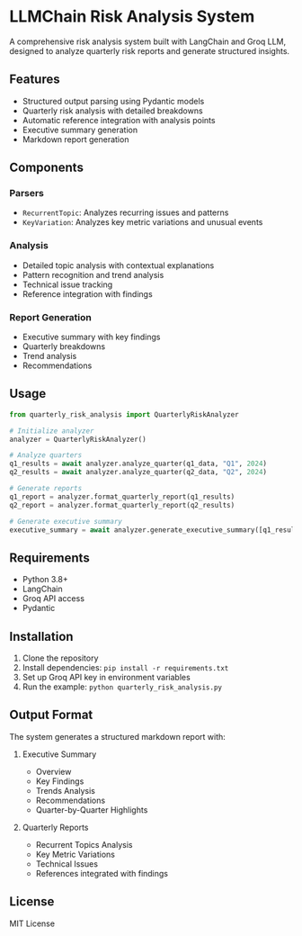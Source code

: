 # LLMChain Risk Analysis System

A comprehensive risk analysis system built with LangChain and Groq LLM, designed to analyze quarterly risk reports and generate structured insights.

## Features

- Structured output parsing using Pydantic models
- Quarterly risk analysis with detailed breakdowns
- Automatic reference integration with analysis points
- Executive summary generation
- Markdown report generation

## Components

### Parsers
- `RecurrentTopic`: Analyzes recurring issues and patterns
- `KeyVariation`: Analyzes key metric variations and unusual events

### Analysis
- Detailed topic analysis with contextual explanations
- Pattern recognition and trend analysis
- Technical issue tracking
- Reference integration with findings

### Report Generation
- Executive summary with key findings
- Quarterly breakdowns
- Trend analysis
- Recommendations

## Usage

```python
from quarterly_risk_analysis import QuarterlyRiskAnalyzer

# Initialize analyzer
analyzer = QuarterlyRiskAnalyzer()

# Analyze quarters
q1_results = await analyzer.analyze_quarter(q1_data, "Q1", 2024)
q2_results = await analyzer.analyze_quarter(q2_data, "Q2", 2024)

# Generate reports
q1_report = analyzer.format_quarterly_report(q1_results)
q2_report = analyzer.format_quarterly_report(q2_results)

# Generate executive summary
executive_summary = await analyzer.generate_executive_summary([q1_results, q2_results])
```

## Requirements

- Python 3.8+
- LangChain
- Groq API access
- Pydantic

## Installation

1. Clone the repository
2. Install dependencies: `pip install -r requirements.txt`
3. Set up Groq API key in environment variables
4. Run the example: `python quarterly_risk_analysis.py`

## Output Format

The system generates a structured markdown report with:

1. Executive Summary
   - Overview
   - Key Findings
   - Trends Analysis
   - Recommendations
   - Quarter-by-Quarter Highlights

2. Quarterly Reports
   - Recurrent Topics Analysis
   - Key Metric Variations
   - Technical Issues
   - References integrated with findings

## License

MIT License 